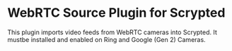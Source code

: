 # WebRTC Source Plugin for Scrypted

This plugin imports video feeds from WebRTC cameras into Scrypted. It mustbe installed and enabled on Ring and Google (Gen 2) Cameras.
